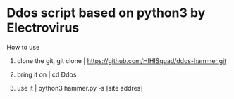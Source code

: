 Ddos script based on python3 by Electrovirus
==============================================
How to use

1. clone the git, git clone | https://github.com/HIHISquad/ddos-hammer.git

2. bring it on | cd Ddos

3. use it | python3 hammer.py -s [site addres]